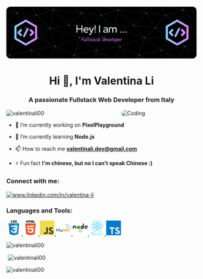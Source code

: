 ![Header](./github-header-image.png)
<h1 align="center">Hi 👋, I'm Valentina Li</h1>
<h3 align="center">A passionate Fullstack Web Developer from Italy</h3>
<img align="right" alt="Coding" width="200" style="border-radius: 10px"
 src="https://camo.githubusercontent.com/6fcefe95f5e6c564ce0b4b08a9985ab8a20d81d47ad4dd2533630876ac7fb3e4/68747470733a2f2f692e696d6775722e636f6d2f72486c456444712e6769662663743d67">

<p align="left"> <img src="https://komarev.com/ghpvc/?username=valentinali00&label=Profile%20views&color=0e75b6&style=flat" alt="valentinali00" /> </p>

- 🔭 I’m currently working on **PixelPlayground**

- 🌱 I’m currently learning **Node.js**

- 📫 How to reach me **valentinali.dev@gmail.com**

- ⚡ Fun fact **I'm chinese, but no I can't speak Chinese :)**

<h3 align="left">Connect with me:</h3>
<p align="left">
<a href="https://linkedin.com/in/www.linkedin.com/in/valentina-li" target="blank"><img align="center" src="https://raw.githubusercontent.com/rahuldkjain/github-profile-readme-generator/master/src/images/icons/Social/linked-in-alt.svg" alt="www.linkedin.com/in/valentina-li" height="30" width="40" /></a>
</p>

<h3 align="left">Languages and Tools:</h3>
<p align="left"> <a href="https://www.w3schools.com/css/" target="_blank" rel="noreferrer"> <img src="https://raw.githubusercontent.com/devicons/devicon/master/icons/css3/css3-original-wordmark.svg" alt="css3" width="40" height="40"/> </a> <a href="https://www.w3.org/html/" target="_blank" rel="noreferrer"> <img src="https://raw.githubusercontent.com/devicons/devicon/master/icons/html5/html5-original-wordmark.svg" alt="html5" width="40" height="40"/> </a> <a href="https://developer.mozilla.org/en-US/docs/Web/JavaScript" target="_blank" rel="noreferrer"> <img src="https://raw.githubusercontent.com/devicons/devicon/master/icons/javascript/javascript-original.svg" alt="javascript" width="40" height="40"/> </a> <a href="https://www.mysql.com/" target="_blank" rel="noreferrer"> <img src="https://raw.githubusercontent.com/devicons/devicon/master/icons/mysql/mysql-original-wordmark.svg" alt="mysql" width="40" height="40"/> </a> <a href="https://nodejs.org" target="_blank" rel="noreferrer"> <img src="https://raw.githubusercontent.com/devicons/devicon/master/icons/nodejs/nodejs-original-wordmark.svg" alt="nodejs" width="40" height="40"/> </a> <a href="https://reactjs.org/" target="_blank" rel="noreferrer"> <img src="https://raw.githubusercontent.com/devicons/devicon/master/icons/react/react-original-wordmark.svg" alt="react" width="40" height="40"/> </a> <a href="https://www.typescriptlang.org/" target="_blank" rel="noreferrer"> <img src="https://raw.githubusercontent.com/devicons/devicon/master/icons/typescript/typescript-original.svg" alt="typescript" width="40" height="40"/> </a> </p>

<p><img src="https://github-readme-stats.vercel.app/api/top-langs?username=valentinali00&show_icons=true&locale=en&layout=compact" alt="valentinali00" /></p>

<p>&nbsp;<img align="center" src="https://github-readme-stats.vercel.app/api?username=valentinali00&show_icons=true&locale=en" alt="valentinali00" /></p>

<p><img align="center" src="https://github-readme-streak-stats.herokuapp.com/?user=valentinali00&" alt="valentinali00" /></p>
